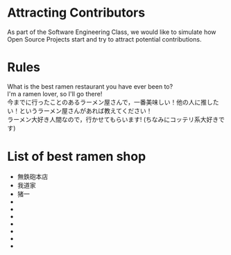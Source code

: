 # Attracting Contributors
As part of the Software Engineering Class, we would like to simulate how Open Source Projects start and try to attract potential contributions.

# Rules
What is the best ramen restaurant you have ever been to?  
I'm a ramen lover, so I'll go there!  
今までに行ったことのあるラーメン屋さんで，一番美味しい！他の人に推したい！というラーメン屋さんがあれば教えてください！  
ラーメン大好き人間なので，行かせてもらいます!
(ちなみにコッテリ系大好きです)

# List of best ramen shop
- 無鉄砲本店
- 我道家
- 猪一
-
-
-
-
-
-
-

